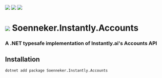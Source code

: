 [![](https://img.shields.io/nuget/v/soenneker.instantly.accounts.svg?style=for-the-badge)](https://www.nuget.org/packages/soenneker.instantly.accounts/)
[![](https://img.shields.io/github/actions/workflow/status/soenneker/soenneker.instantly.accounts/publish-package.yml?style=for-the-badge)](https://github.com/soenneker/soenneker.instantly.accounts/actions/workflows/publish-package.yml)
[![](https://img.shields.io/nuget/dt/soenneker.instantly.accounts.svg?style=for-the-badge)](https://www.nuget.org/packages/soenneker.instantly.accounts/)

# ![](https://user-images.githubusercontent.com/4441470/224455560-91ed3ee7-f510-4041-a8d2-3fc093025112.png) Soenneker.Instantly.Accounts
### A .NET typesafe implementation of Instantly.ai's Accounts API

## Installation

```
dotnet add package Soenneker.Instantly.Accounts
```
